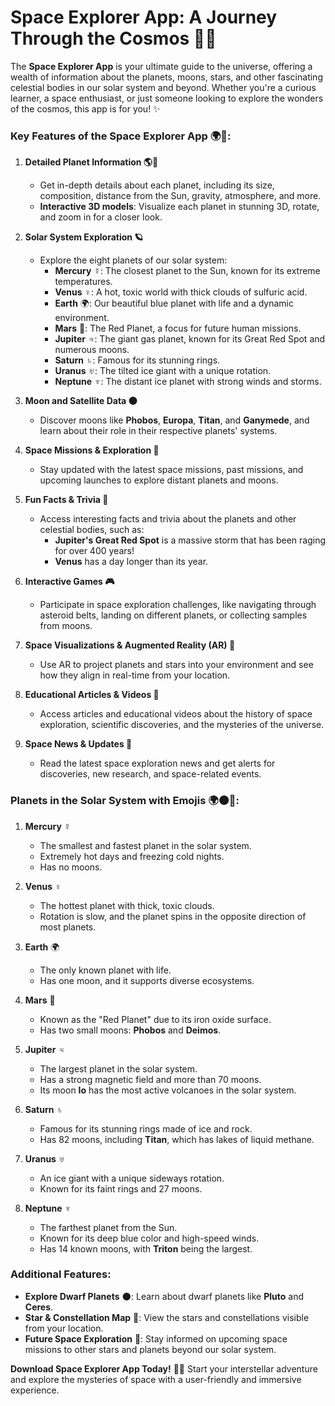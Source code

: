 # Space Explorer App: A Journey Through the Cosmos 🌌🚀

The **Space Explorer App** is your ultimate guide to the universe, offering a wealth of information about the planets, moons, stars, and other fascinating celestial bodies in our solar system and beyond. Whether you're a curious learner, a space enthusiast, or just someone looking to explore the wonders of the cosmos, this app is for you! ✨

### Key Features of the Space Explorer App 🌍🔭:

1. **Detailed Planet Information 🌎💫**
   - Get in-depth details about each planet, including its size, composition, distance from the Sun, gravity, atmosphere, and more.
   - **Interactive 3D models**: Visualize each planet in stunning 3D, rotate, and zoom in for a closer look.

2. **Solar System Exploration 🪐**
   - Explore the eight planets of our solar system: 
     - **Mercury** ☿️: The closest planet to the Sun, known for its extreme temperatures.
     - **Venus** ♀️: A hot, toxic world with thick clouds of sulfuric acid.
     - **Earth** 🌍: Our beautiful blue planet with life and a dynamic environment.
     - **Mars** 🔴: The Red Planet, a focus for future human missions.
     - **Jupiter** ♃: The giant gas planet, known for its Great Red Spot and numerous moons.
     - **Saturn** ♄: Famous for its stunning rings.
     - **Uranus** ♅: The tilted ice giant with a unique rotation.
     - **Neptune** ♆: The distant ice planet with strong winds and storms.
   
3. **Moon and Satellite Data 🌑**
   - Discover moons like **Phobos**, **Europa**, **Titan**, and **Ganymede**, and learn about their role in their respective planets' systems.

4. **Space Missions & Exploration 🚀**
   - Stay updated with the latest space missions, past missions, and upcoming launches to explore distant planets and moons.

5. **Fun Facts & Trivia 🧐**
   - Access interesting facts and trivia about the planets and other celestial bodies, such as:
     - **Jupiter's Great Red Spot** is a massive storm that has been raging for over 400 years!
     - **Venus** has a day longer than its year.

6. **Interactive Games 🎮**
   - Participate in space exploration challenges, like navigating through asteroid belts, landing on different planets, or collecting samples from moons.
   
7. **Space Visualizations & Augmented Reality (AR) 🌠**
   - Use AR to project planets and stars into your environment and see how they align in real-time from your location.
   
8. **Educational Articles & Videos 🎥**
   - Access articles and educational videos about the history of space exploration, scientific discoveries, and the mysteries of the universe.

9. **Space News & Updates 📰**
    - Read the latest space exploration news and get alerts for discoveries, new research, and space-related events.

### Planets in the Solar System with Emojis 🌍🌑🌟:

1. **Mercury** ☿️
   - The smallest and fastest planet in the solar system.
   - Extremely hot days and freezing cold nights.
   - Has no moons.

2. **Venus** ♀️
   - The hottest planet with thick, toxic clouds.
   - Rotation is slow, and the planet spins in the opposite direction of most planets.

3. **Earth** 🌍
   - The only known planet with life.
   - Has one moon, and it supports diverse ecosystems.

4. **Mars** 🔴
   - Known as the "Red Planet" due to its iron oxide surface.
   - Has two small moons: **Phobos** and **Deimos**.

5. **Jupiter** ♃
   - The largest planet in the solar system.
   - Has a strong magnetic field and more than 70 moons.
   - Its moon **Io** has the most active volcanoes in the solar system.

6. **Saturn** ♄
   - Famous for its stunning rings made of ice and rock.
   - Has 82 moons, including **Titan**, which has lakes of liquid methane.

7. **Uranus** ♅
   - An ice giant with a unique sideways rotation.
   - Known for its faint rings and 27 moons.

8. **Neptune** ♆
   - The farthest planet from the Sun.
   - Known for its deep blue color and high-speed winds.
   - Has 14 known moons, with **Triton** being the largest.

### Additional Features:

- **Explore Dwarf Planets** 🌑: Learn about dwarf planets like **Pluto** and **Ceres**.
- **Star & Constellation Map** 🌟: View the stars and constellations visible from your location.
- **Future Space Exploration** 🌠: Stay informed on upcoming space missions to other stars and planets beyond our solar system.

**Download Space Explorer App Today!** 🌌✨ Start your interstellar adventure and explore the mysteries of space with a user-friendly and immersive experience. 

